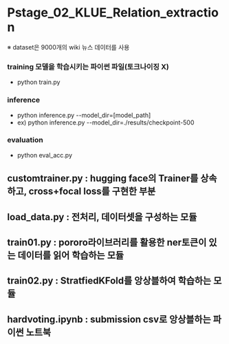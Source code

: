 # Pstage_02_KLUE_Relation_extraction

※ dataset은 9000개의 wiki 뉴스 데이터를 사용

### training 모델을 학습시키는 파이썬 파일(토크나이징 X)
* python train.py

### inference
* python inference.py --model_dir=[model_path]
* ex) python inference.py --model_dir=./results/checkpoint-500

### evaluation
* python eval_acc.py

## customtrainer.py : hugging face의 Trainer를 상속하고, cross+focal loss를 구현한 부분
## load_data.py : 전처리, 데이터셋을 구성하는 모듈
## train01.py : pororo라이브러리를 활용한 ner토큰이 있는 데이터를 읽어 학습하는 모듈
## train02.py : StratfiedKFold를 앙상블하여 학습하는 모듈
## hardvoting.ipynb : submission csv로 앙상블하는 파이썬 노트북
